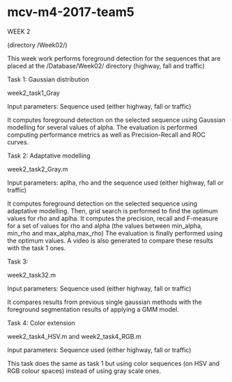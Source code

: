 # mcv-m4-2017-team5

WEEK 2

(directory /Week02/)

This week work performs foreground detection for the sequences that are placed at the /Database/Week02/ directory (highway, fall and traffic)


Task 1: Gaussian distribution

week2_task1_Gray

Input parameters: Sequence used (either highway, fall or traffic)

It computes foreground detection on the selected sequence using Gaussian modelling for several values of alpha. The evaluation is performed computing performance metrics as well as  Precision-Recall and ROC curves.


Task 2: Adaptative modelling

week2_task2_Gray.m

Input parameters: aplha, rho and the sequence used (either highway, fall or traffic)

It computes foreground detection on the selected sequence using adaptative modelling.
Then, grid search is performed to find the optimum values for rho and aplha. It computes the precision, recall and F-measure for a set of values for rho and alpha (the values between min_alpha, min_rho and max_alpha,max_rho)
The evaluation is finally performed using the optimum values.
A video is also generated to compare these results with the task 1 ones.


Task 3:

week2_task32.m

Input parameters: Sequence used (either highway, fall or traffic)

It compares results from previous single gaussian methods with the foreground segmentation results of applying a GMM model. 


Task 4: Color extension

week2_task4_HSV.m and week2_task4_RGB.m

Input parameters: Sequence used (either highway, fall or traffic)

This task does the same as task 1 but using color sequences (on HSV and RGB colour spaces) instead of using gray scale ones.